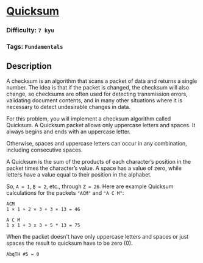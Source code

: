 # [Quicksum](https://www.codewars.com/kata/569924899aa8541eb200003f)

### Difficulty: `7 kyu`

### Tags: `Fundamentals` 

## Description

A checksum is an algorithm that scans a packet of data and returns a single number. The idea is that if the packet is changed, the checksum will also change, so checksums are often used for detecting transmission errors, validating document contents, and in many other situations where it is necessary to detect undesirable changes in data.

For this problem, you will implement a checksum algorithm called Quicksum. A Quicksum packet allows only uppercase letters and spaces. It always begins and ends with an uppercase letter.

Otherwise, spaces and uppercase letters can occur in any combination, including consecutive spaces.

A Quicksum is the sum of the products of each character’s position in the packet times the character’s value. A space has a value of zero, while letters have a value equal to their position in the alphabet.

So, `A = 1`, `B = 2`, etc., through `Z = 26`. Here are example Quicksum calculations for the packets `"ACM"` and `"A C M"`:

```
ACM
1 × 1 + 2 × 3 + 3 × 13 = 46 

A C M
1 x 1 + 3 x 3 + 5 * 13 = 75
```

When the packet doesn't have only uppercase letters and spaces or just spaces the result to quicksum have to be zero (0).

```
AbqTH #5 = 0
```